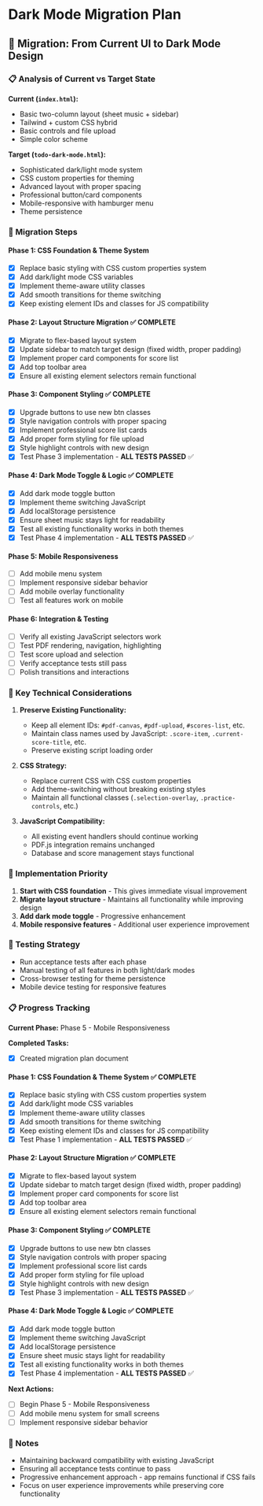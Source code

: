 # Dark Mode Migration Plan

## 🎯 Migration: From Current UI to Dark Mode Design

### 📋 Analysis of Current vs Target State

**Current (`index.html`):**
- Basic two-column layout (sheet music + sidebar)
- Tailwind + custom CSS hybrid
- Basic controls and file upload
- Simple color scheme

**Target (`todo-dark-mode.html`):**
- Sophisticated dark/light mode system
- CSS custom properties for theming
- Advanced layout with proper spacing
- Professional button/card components
- Mobile-responsive with hamburger menu
- Theme persistence

### 🚀 Migration Steps

#### **Phase 1: CSS Foundation & Theme System**
- [x] Replace basic styling with CSS custom properties system
- [x] Add dark/light mode CSS variables
- [x] Implement theme-aware utility classes
- [x] Add smooth transitions for theme switching
- [x] Keep existing element IDs and classes for JS compatibility

#### **Phase 2: Layout Structure Migration** ✅ **COMPLETE**
- [x] Migrate to flex-based layout system
- [x] Update sidebar to match target design (fixed width, proper padding)
- [x] Implement proper card components for score list
- [x] Add top toolbar area
- [x] Ensure all existing element selectors remain functional

#### **Phase 3: Component Styling** ✅ **COMPLETE**
- [x] Upgrade buttons to use new btn classes
- [x] Style navigation controls with proper spacing
- [x] Implement professional score list cards
- [x] Add proper form styling for file upload
- [x] Style highlight controls with new design
- [x] Test Phase 3 implementation - **ALL TESTS PASSED** ✅

#### **Phase 4: Dark Mode Toggle & Logic** ✅ **COMPLETE**
- [x] Add dark mode toggle button
- [x] Implement theme switching JavaScript
- [x] Add localStorage persistence
- [x] Ensure sheet music stays light for readability
- [x] Test all existing functionality works in both themes
- [x] Test Phase 4 implementation - **ALL TESTS PASSED** ✅

#### **Phase 5: Mobile Responsiveness**
- [ ] Add mobile menu system
- [ ] Implement responsive sidebar behavior
- [ ] Add mobile overlay functionality
- [ ] Test all features work on mobile

#### **Phase 6: Integration & Testing**
- [ ] Verify all existing JavaScript selectors work
- [ ] Test PDF rendering, navigation, highlighting
- [ ] Test score upload and selection
- [ ] Verify acceptance tests still pass
- [ ] Polish transitions and interactions

### 🔧 Key Technical Considerations

1. **Preserve Existing Functionality:**
   - Keep all element IDs: `#pdf-canvas`, `#pdf-upload`, `#scores-list`, etc.
   - Maintain class names used by JavaScript: `.score-item`, `.current-score-title`, etc.
   - Preserve existing script loading order

2. **CSS Strategy:**
   - Replace current CSS with CSS custom properties
   - Add theme-switching without breaking existing styles
   - Maintain all functional classes (`.selection-overlay`, `.practice-controls`, etc.)

3. **JavaScript Compatibility:**
   - All existing event handlers should continue working
   - PDF.js integration remains unchanged
   - Database and score management stays functional

### 📝 Implementation Priority

1. **Start with CSS foundation** - This gives immediate visual improvement
2. **Migrate layout structure** - Maintains all functionality while improving design
3. **Add dark mode toggle** - Progressive enhancement
4. **Mobile responsive features** - Additional user experience improvement

### 🧪 Testing Strategy

- Run acceptance tests after each phase
- Manual testing of all features in both light/dark modes
- Cross-browser testing for theme persistence
- Mobile device testing for responsive features

### 📋 Progress Tracking

**Current Phase:** Phase 5 - Mobile Responsiveness

**Completed Tasks:**
- [x] Created migration plan document

#### **Phase 1: CSS Foundation & Theme System** ✅ **COMPLETE**
- [x] Replace basic styling with CSS custom properties system
- [x] Add dark/light mode CSS variables
- [x] Implement theme-aware utility classes
- [x] Add smooth transitions for theme switching
- [x] Keep existing element IDs and classes for JS compatibility
- [x] Test Phase 1 implementation - **ALL TESTS PASSED** ✅

#### **Phase 2: Layout Structure Migration** ✅ **COMPLETE**
- [x] Migrate to flex-based layout system
- [x] Update sidebar to match target design (fixed width, proper padding)
- [x] Implement proper card components for score list
- [x] Add top toolbar area
- [x] Ensure all existing element selectors remain functional

#### **Phase 3: Component Styling** ✅ **COMPLETE**
- [x] Upgrade buttons to use new btn classes
- [x] Style navigation controls with proper spacing
- [x] Implement professional score list cards
- [x] Add proper form styling for file upload
- [x] Style highlight controls with new design
- [x] Test Phase 3 implementation - **ALL TESTS PASSED** ✅

#### **Phase 4: Dark Mode Toggle & Logic** ✅ **COMPLETE**
- [x] Add dark mode toggle button
- [x] Implement theme switching JavaScript
- [x] Add localStorage persistence
- [x] Ensure sheet music stays light for readability
- [x] Test all existing functionality works in both themes
- [x] Test Phase 4 implementation - **ALL TESTS PASSED** ✅

**Next Actions:**
- [ ] Begin Phase 5 - Mobile Responsiveness
- [ ] Add mobile menu system for small screens
- [ ] Implement responsive sidebar behavior

### 📝 Notes

- Maintaining backward compatibility with existing JavaScript
- Ensuring all acceptance tests continue to pass
- Progressive enhancement approach - app remains functional if CSS fails
- Focus on user experience improvements while preserving core functionality

